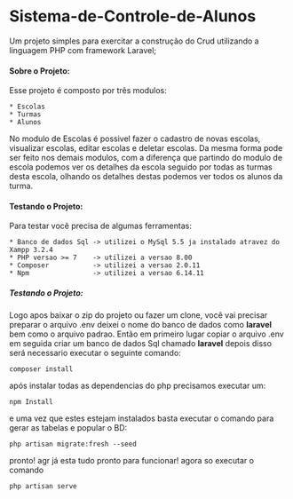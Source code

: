 # Sistema-de-Controle-de-Alunos
Um projeto simples para exercitar a construção do Crud utilizando a linguagem PHP com framework Laravel;

#### Sobre o Projeto: 
  Esse projeto é composto por três modulos:
  
    * Escolas
    * Turmas
    * Alunos
  
  No modulo de Escolas é possivel fazer o cadastro de novas escolas, visualizar escolas, editar escolas e deletar escolas.
Da mesma forma pode ser feito nos demais modulos, com a diferença que partindo do modulo de escola podemos ver os detalhes 
da escola seguido por todas as turmas desta escola, olhando os detalhes destas podemos ver todos os alunos da turma.

 #### Testando o Projeto: 
Para testar você precisa de algumas ferramentas:
    
    * Banco de dados Sql -> utilizei o MySql 5.5 ja instalado atravez do Xampp 3.2.4
    * PHP versao >= 7    -> utilizei a versao 8.00 
    * Composer           -> utilizei a versao 2.0.11
    * Npm                -> utilizei a versao 6.14.11
 
 ##### Testando o Projeto: 

Logo apos baixar o zip do projeto ou fazer um clone, você vai precisar preparar o arquivo  .env 
deixei o nome do banco de dados como **laravel** bem como o arquivo padrao.
Então em primeiro lugar copiar o arquivo .env em seguida criar um banco de dados Sql chamado **laravel** 
depois disso será necessario executar o seguinte comando:
```
composer install
```
após instalar todas as dependencias do php precisamos executar um:
```
npm Install
```
e uma vez que estes estejam instalados basta executar o comando para gerar as tabelas e popular o BD:
```
php artisan migrate:fresh --seed
```
pronto! agr já esta tudo pronto para funcionar!
agora so executar o comando 
```
php artisan serve
```
